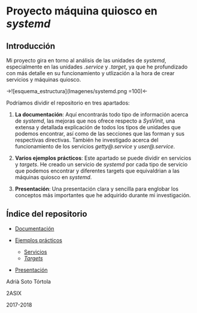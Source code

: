 
# Proyecto máquina quiosco en _systemd_

## Introducción

Mi proyecto gira en torno al análisis de las unidades de _systemd_, especialmente en las unidades _.service_ y _.target_, ya que he profundizado con más detalle en su funcionamiento y utlización a la hora de crear servicios y máquinas quiosco. 

->![esquema_estructura](Imagenes/systemd.png =100)<-

Podríamos dividir el repositorio en tres apartados:

1. **La documentación**: Aquí encontrarás todo tipo de información acerca de _systemd_, las mejoras que nos ofrece respecto a _SysVinit_, una extensa y detallada explicación de todos los tipos de unidades que podemos encontrar, así como de las secciones que las forman y sus respectivas directivas. También he investigado acerca del funcionamiento de los servicios _getty@.service_ y _user@.service_.

2. **Varios ejemplos prácticos**: Este apartado se puede dividir en servicios y _targets_. He creado un servicio de _systemd_ por cada tipo de servicio que podemos encontrar y diferentes targets que equivaldrian a las máquinas quiosco en _systemd_.

3. **Presentación**: Una presentación clara y sencilla para englobar los conceptos más importantes que he adquirido durante mi investigación.


## Índice del repositorio

* [Documentación](https://github.com/adriisotuu/)

* [Ejemplos prácticos](https://github.com/adriisotuu/)
	* [Servicios](https://github.com/adriisotuu/)
	* [_Targets_](https://github.com/adriisotuu/)

* [Presentación](https://github.com/adriisotuu/)


Adrià Soto Tórtola

2ASIX

2017-2018

